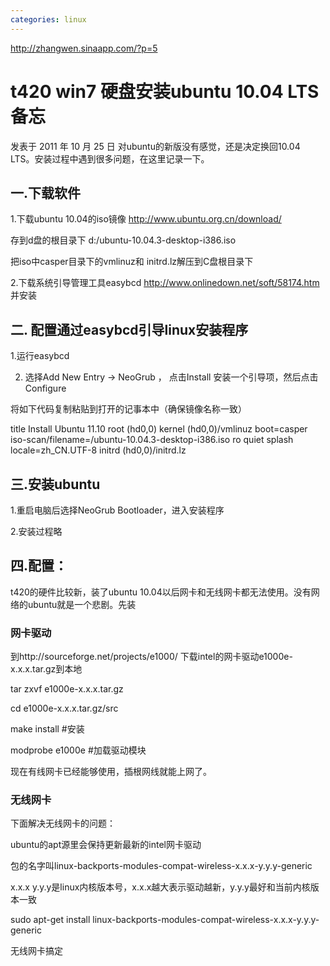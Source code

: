 ```yaml
---
categories: linux
---
```

http://zhangwen.sinaapp.com/?p=5

# t420 win7 硬盘安装ubuntu 10.04 LTS 备忘

发表于 2011 年 10 月 25 日
对ubuntu的新版没有感觉，还是决定换回10.04 LTS。安装过程中遇到很多问题，在这里记录一下。

## 一.下载软件

1.下载ubuntu 10.04的iso镜像 http://www.ubuntu.org.cn/download/ 

存到d盘的根目录下 d:/ubuntu-10.04.3-desktop-i386.iso

把iso中casper目录下的vmlinuz和 initrd.lz解压到C盘根目录下

2.下载系统引导管理工具easybcd  http://www.onlinedown.net/soft/58174.htm 并安装

 

## 二. 配置通过easybcd引导linux安装程序

1.运行easybcd

2. 选择Add New Entry -> NeoGrub ，  点击Install 安装一个引导项，然后点击Configure

将如下代码复制粘贴到打开的记事本中（确保镜像名称一致）

title Install Ubuntu 11.10
root (hd0,0)
kernel (hd0,0)/vmlinuz boot=casper iso-scan/filename=/ubuntu-10.04.3-desktop-i386.iso ro quiet splash locale=zh_CN.UTF-8
initrd (hd0,0)/initrd.lz

## 三.安装ubuntu

1.重启电脑后选择NeoGrub Bootloader，进入安装程序

2.安装过程略

 

## 四.配置：

t420的硬件比较新，装了ubuntu 10.04以后网卡和无线网卡都无法使用。没有网络的ubuntu就是一个悲剧。先装

### 网卡驱动

到http://sourceforge.net/projects/e1000/    下载intel的网卡驱动e1000e-x.x.x.tar.gz到本地

tar zxvf e1000e-x.x.x.tar.gz

cd e1000e-x.x.x.tar.gz/src

make install       #安装

modprobe e1000e   #加载驱动模块

 

现在有线网卡已经能够使用，插根网线就能上网了。

### 无线网卡

下面解决无线网卡的问题：

ubuntu的apt源里会保持更新最新的intel网卡驱动

包的名字叫linux-backports-modules-compat-wireless-x.x.x-y.y.y-generic

x.x.x  y.y.y是linux内核版本号，x.x.x越大表示驱动越新，y.y.y最好和当前内核版本一致

sudo apt-get install linux-backports-modules-compat-wireless-x.x.x-y.y.y-generic

无线网卡搞定